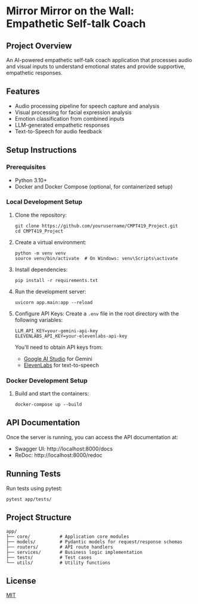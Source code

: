 # Mirror Mirror on the Wall: Empathetic Self-talk Coach

## Project Overview
An AI-powered empathetic self-talk coach application that processes audio and visual inputs to understand emotional states and provide supportive, empathetic responses.

## Features
- Audio processing pipeline for speech capture and analysis
- Visual processing for facial expression analysis
- Emotion classification from combined inputs
- LLM-generated empathetic responses
- Text-to-Speech for audio feedback

## Setup Instructions

### Prerequisites
- Python 3.10+
- Docker and Docker Compose (optional, for containerized setup)

### Local Development Setup
1. Clone the repository:
   ```
   git clone https://github.com/yourusername/CMPT419_Project.git
   cd CMPT419_Project
   ```

2. Create a virtual environment:
   ```
   python -m venv venv
   source venv/bin/activate  # On Windows: venv\Scripts\activate
   ```

3. Install dependencies:
   ```
   pip install -r requirements.txt
   ```

4. Run the development server:
   ```
   uvicorn app.main:app --reload
   ```

5. Configure API Keys:
   Create a `.env` file in the root directory with the following variables:
   ```
   LLM_API_KEY=your-gemini-api-key
   ELEVENLABS_API_KEY=your-elevenlabs-api-key
   ```

   You'll need to obtain API keys from:
   - [Google AI Studio](https://ai.google.dev/) for Gemini
   - [ElevenLabs](https://elevenlabs.io/) for text-to-speech

### Docker Development Setup
1. Build and start the containers:
   ```
   docker-compose up --build
   ```

## API Documentation
Once the server is running, you can access the API documentation at:
- Swagger UI: http://localhost:8000/docs
- ReDoc: http://localhost:8000/redoc

## Running Tests
Run tests using pytest:
```
pytest app/tests/
```

## Project Structure
```
app/
├── core/           # Application core modules
├── models/         # Pydantic models for request/response schemas
├── routers/        # API route handlers
├── services/       # Business logic implementation
├── tests/          # Test cases
└── utils/          # Utility functions
```

## License
[MIT](LICENSE)
